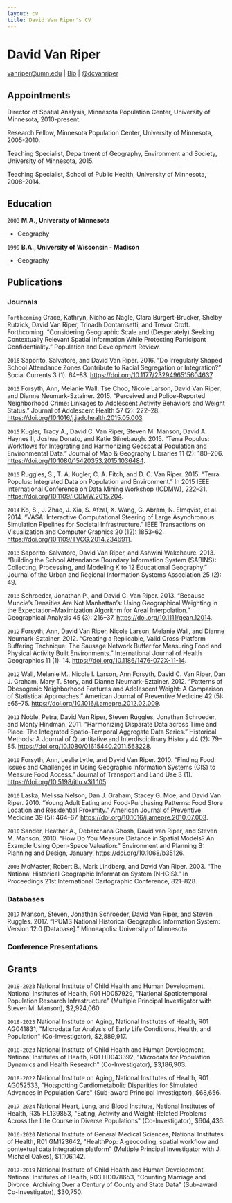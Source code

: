 ```yaml
---
layout: cv
title: David Van Riper's CV
---
```

# David Van Riper

<div id="webaddress">
<a href="vanriper@umn.edu">vanriper@umn.edu</a>
| <a href="https://pop.umn.edu/staff/dave-van-riper">Bio</a>
| <a href="https://twitter.com/dcvanriper">@dcvanriper</a> 
</div>


## Appointments

Director of Spatial Analysis, Minnesota Population Center, University of Minnesota, 2010-present.

Research Fellow, Minnesota Population Center, University of Minnesota, 2005-2010.

Teaching Specialist, Department of Geography, Environment and Society, University of Minnesota, 2015.

Teaching Specialist, School of Public Health, University of Minnesota, 2008-2014.

## Education

`2003`
__M.A., University of Minnesota__

- Geography

`1999`
__B.A., University of Wisconsin - Madison__

- Geography


## Publications

<!-- A list is also available [online](https://scholar.google.com/citations?user=-RlIzb0AAAAJ&hl=en) -->

### Journals

`Forthcoming`
Grace, Kathryn, Nicholas Nagle, Clara Burgert-Brucker, Shelby Rutzick, David Van Riper, Trinadh Dontamsetti, and Trevor Croft. Forthcoming. “Considering Geographic Scale and (Desperately) Seeking Contextually Relevant Spatial Information While Protecting Participant Confidentiality.” Population and Development Review.

`2016`
Saporito, Salvatore, and David Van Riper. 2016. “Do Irregularly Shaped School Attendance Zones Contribute to Racial Segregation or Integration?” Social Currents 3 (1): 64–83. https://doi.org/10.1177/2329496515604637.

`2015`
Forsyth, Ann, Melanie Wall, Tse Choo, Nicole Larson, David Van Riper, and Dianne Neumark-Sztainer. 2015. “Perceived and Police-Reported Neighborhood Crime: Linkages to Adolescent Activity Behaviors and Weight Status.” Journal of Adolescent Health 57 (2): 222–28. https://doi.org/10.1016/j.jadohealth.2015.05.003.

`2015`
Kugler, Tracy A., David C. Van Riper, Steven M. Manson, David A. Haynes II, Joshua Donato, and Katie Stinebaugh. 2015. “Terra Populus: Workflows for Integrating and Harmonizing Geospatial Population and Environmental Data.” Journal of Map & Geography Libraries 11 (2): 180–206. https://doi.org/10.1080/15420353.2015.1036484.

`2015`
Ruggles, S., T. A. Kugler, C. A. Fitch, and D. C. Van Riper. 2015. “Terra Populus: Integrated Data on Population and Environment.” In 2015 IEEE International Conference on Data Mining Workshop (ICDMW), 222–31. https://doi.org/10.1109/ICDMW.2015.204.

`2014`
Ko, S., J. Zhao, J. Xia, S. Afzal, X. Wang, G. Abram, N. Elmqvist, et al. 2014. “VASA: Interactive Computational Steering of Large Asynchronous Simulation Pipelines for Societal Infrastructure.” IEEE Transactions on Visualization and Computer Graphics 20 (12): 1853–62. https://doi.org/10.1109/TVCG.2014.2346911.

`2013`
Saporito, Salvatore, David Van Riper, and Ashwini Wakchaure. 2013. “Building the School Attendance Boundary Information System (SABINS): Collecting, Processing, and Modeling K to 12 Educational Geography.” Journal of the Urban and Regional Information Systems Association 25 (2): 49.

`2013`
Schroeder, Jonathan P., and David C. Van Riper. 2013. “Because Muncie’s Densities Are Not Manhattan’s: Using Geographical Weighting in the Expectation–Maximization Algorithm for Areal Interpolation.” Geographical Analysis 45 (3): 216–37. https://doi.org/10.1111/gean.12014.

`2012`
Forsyth, Ann, David Van Riper, Nicole Larson, Melanie Wall, and Dianne Neumark-Sztainer. 2012. “Creating a Replicable, Valid Cross-Platform Buffering Technique: The Sausage Network Buffer for Measuring Food and Physical Activity Built Environments.” International Journal of Health Geographics 11 (1): 14. https://doi.org/10.1186/1476-072X-11-14.

`2012`
Wall, Melanie M., Nicole I. Larson, Ann Forsyth, David C. Van Riper, Dan J. Graham, Mary T. Story, and Dianne Neumark-Sztainer. 2012. “Patterns of Obesogenic Neighborhood Features and Adolescent Weight: A Comparison of Statistical Approaches.” American Journal of Preventive Medicine 42 (5): e65–75. https://doi.org/10.1016/j.amepre.2012.02.009.

`2011`
Noble, Petra, David Van Riper, Steven Ruggles, Jonathan Schroeder, and Monty Hindman. 2011. “Harmonizing Disparate Data across Time and Place: The Integrated Spatio-Temporal Aggregate Data Series.” Historical Methods: A Journal of Quantitative and Interdisciplinary History 44 (2): 79–85. https://doi.org/10.1080/01615440.2011.563228.

`2010`
Forsyth, Ann, Leslie Lytle, and David Van Riper. 2010. “Finding Food: Issues and Challenges in Using Geographic Information Systems (GIS) to Measure Food Access.” Journal of Transport and Land Use 3 (1). https://doi.org/10.5198/jtlu.v3i1.105.

`2010`
Laska, Melissa Nelson, Dan J. Graham, Stacey G. Moe, and David Van Riper. 2010. “Young Adult Eating and Food-Purchasing Patterns: Food Store Location and Residential Proximity.” American Journal of Preventive Medicine 39 (5): 464–67. https://doi.org/10.1016/j.amepre.2010.07.003.

`2010`
Sander, Heather A., Debarchana Ghosh, David van Riper, and Steven M. Manson. 2010. “How Do You Measure Distance in Spatial Models? An Example Using Open-Space Valuation:” Environment and Planning B: Planning and Design, January. https://doi.org/10.1068/b35126.

`2003`
McMaster, Robert B., Mark Lindberg, and David Van Riper. 2003. “The National Historical Geographic Information System (NHGIS).” In Proceedings 21st International Cartographic Conference, 821–828.

### Databases

`2017`
Manson, Steven, Jonathan Schroeder, David Van Riper, and Steven Ruggles. 2017. “IPUMS National Historical Geographic Information System: Version 12.0 [Database].” Minneapolis: University of Minnesota.

### Conference Presentations

## Grants

`2018-2023`
National Institute of Child Health and Human Development, National Institutes of Health, R01 HD057929, "National Spatiotemporal Population Research Infrastructure" (Multiple Principal Investigator with Steven M. Manson), $2,924,060.

`2018-2023`
National Institute on Aging, National Institutes of Health, R01 AG041831, "Microdata for Analysis of Early Life Conditions, Health, and Population" (Co-Investigator), $2,889,917.

`2018-2023`
National Institute of Child Health and Human Development, National Institutes of Health, R01 HD043392, "Microdata for Population Dynamics and Health Research" (Co-Investigator), $3,186,903.

`2018-2022`
National Institute on Aging, National Institutes of Health, R01 AG052533, "Hotspotting Cardiometabolic Disparities for Simulated Advances in Population Care" (Sub-award Principal Investigator), $68,656.

`2017-2024`
National Heart, Lung, and Blood Institute, National Institutes of Health, R35 HL139853, "Eating, Activity and Weight-Related Problems Across the Life Course in Diverse Populations" (Co-Investigator), $604,436.

`2016-2020`
National Institute of General Medical Sciences, National Institutes of Health, R01 GM123642,  "HealthPop: A geocoding, spatial workflow and contextual data integration platform" (Multiple Principal Investigator with J. Michael Oakes), $1,106,142.

`2017-2019`
National Institute of Child Health and Human Development, National Institutes of Health, R03 HD078653, "Counting Marriage and Divorce: Archiving Over a Century of County and State Data" (Sub-award Co-Investigator), $30,750.

<!-- ### Footer

Last updated: September 2018 -->


